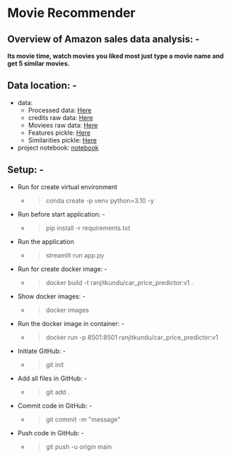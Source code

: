 # Movie Recommender

## Overview of Amazon sales data analysis: -  
**Its movie time, watch movies you liked most just type a movie name and get 5 similar movies.**

## Data location: -  
- data:
  - Processed data: [Here](notebook/data.csv)
  - credits raw data: [Here](notebook\tmdb_5000_credits.csv)
  - Moviees raw data: [Here](notebook\tmdb_5000_movies.csv)
  - Features pickle: [Here](artifacts\features.pkl)
  - Similarities pickle: [Here](artifacts\similarities.pkl)
- project notebook: [notebook](data\Untitled.ipynb)  


## Setup: -
  - Run for create virtual environment
    - > conda create -p venv python=3.10 -y
  - Run before start application: -
    - > pip install -r requirements.txt
  - Run the application
    - > streamlit run app.py
  - Run for create docker image: -
    - > docker build -t ranjitkundu/car_price_predictor:v1 .
  - Show docker images: -
    - > docker images
  - Run the docker image in container: - 
    - > docker run -p 8501:8501 ranjitkundu/car_price_predictor:v1
  - Initiate GitHub: -
    - > git init
  - Add all files in GitHub: -
    - > git add .
  - Commit code in GitHub: -
    - > git commit -m "message"
  - Push code in GitHub: -
    - > git push -u origin main